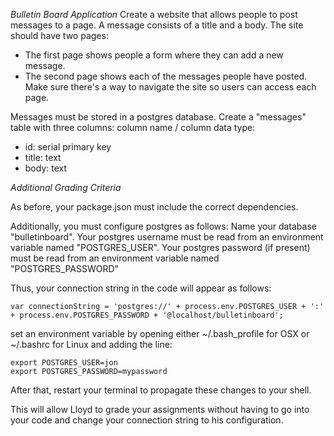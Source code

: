 *Bulletin Board Application*
Create a website that allows people to post messages to a page. A message consists of a title and a body.
The site should have two pages:
- The first page shows people a form where they can add a new message.
- The second page shows each of the messages people have posted.
Make sure there's a way to navigate the site so users can access each page.

Messages must be stored in a postgres database. Create a "messages" table with three columns:
column name / column data type:

- id: serial primary key
- title: text
- body: text

*Additional Grading Criteria*

As before, your package.json must include the correct dependencies.

Additionally, you must configure postgres as follows:
Name your database "bulletinboard".
Your postgres username must be read from an environment variable named "POSTGRES_USER".
Your postgres password (if present) must be read from an environment variable named "POSTGRES_PASSWORD"

Thus, your connection string in the code will appear as follows:

```
var connectionString = 'postgres://' + process.env.POSTGRES_USER + ':' + process.env.POSTGRES_PASSWORD + '@localhost/bulletinboard';
```

set an environment variable by opening either ~/.bash_profile for OSX or ~/.bashrc for Linux and adding the line:

```
export POSTGRES_USER=jon
export POSTGRES_PASSWORD=mypassword
```

After that, restart your terminal to propagate these changes to your shell.

This will allow Lloyd to grade your assignments without having to go into your code and change your connection string to his configuration.
